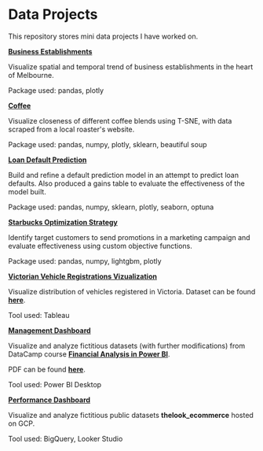 # Data Projects

This repository stores mini data projects I have worked on.

**[Business Establishments](https://nbviewer.org/github/whchan05/data-projects/blob/main/biz%20est/biz%20est.ipynb)**

Visualize spatial and temporal trend of business establishments in the heart of Melbourne.

Package used: pandas, plotly

****[Coffee](https://nbviewer.org/github/whchan05/data-projects/blob/c48a7fda8180c6a7d34e78dbccd4f3433f263939/coffee/coffee.ipynb)****

Visualize closeness of different coffee blends using T-SNE, with data scraped from a local roaster's website.

Package used: pandas, numpy, plotly, sklearn, beautiful soup

****[Loan Default Prediction](https://nbviewer.org/github/whchan05/data-projects/blob/367dfbfd174c7b0b1a87400fd78e3878870a1999/loan%20default%20prediction/Loan%20Default%20Prediction%20Kaggle.ipynb)****

Build and refine a default prediction model in an attempt to predict loan defaults. Also produced a gains table to evaluate the effectiveness of the model built.

Package used: pandas, numpy, sklearn, plotly, seaborn, optuna

****[Starbucks Optimization Strategy](https://nbviewer.org/github/whchan05/data-projects/blob/main/starbucks/starbucks.ipynb)****

Identify target customers to send promotions in a marketing campaign and evaluate effectiveness using custom objective functions.

Package used: pandas, numpy, lightgbm, plotly

****[Victorian Vehicle Registrations Vizualization](https://public.tableau.com/app/profile/wai.ho.chan/viz/MelbourneVehicleViz/Victoriavehicles?publish=yes)****

Visualize distribution of vehicles registered in Victoria. Dataset can be found ****[here](https://discover.data.vic.gov.au/dataset/whole-fleet-vehicle-registration-snapshot-by-postcode)****.

Tool used: Tableau

****[Management Dashboard](https://app.powerbi.com/view?r=eyJrIjoiY2E2ZTIxMGUtYmQxMC00NDNlLTk0NTktNDEyZDExY2UzYjAzIiwidCI6ImY5ZGM2Y2E0LTZjNjgtNDY3MS04NzA2LWQ1ZDNmMjhjYmNhYiJ9)****

Visualize and analyze fictitious datasets (with further modifications) from DataCamp course ****[Financial Analysis in Power BI](https://www.datacamp.com/courses/financial-analysis-in-power-bi)****.

PDF can be found ****[here](https://github.com/whchan05/data-projects/blob/main/management%20dashboard/management%20dashboard.pdf)****.

Tool used: Power BI Desktop

****[Performance Dashboard](https://lookerstudio.google.com/reporting/1d17636e-be20-4822-aad8-a4855f3664ac)****

Visualize and analyze fictitious public datasets ****thelook_ecommerce**** hosted on GCP.

Tool used: BigQuery, Looker Studio

